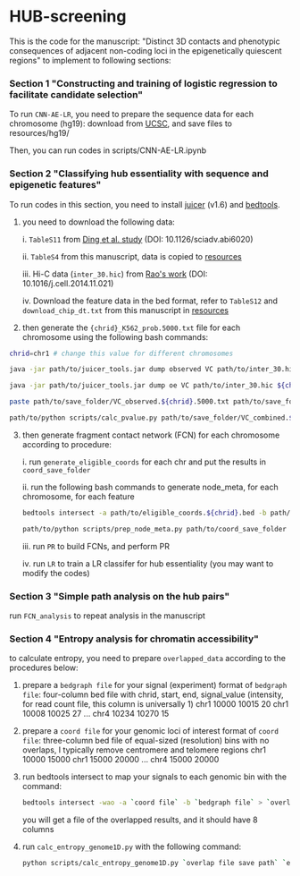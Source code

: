 # HUB-screening

This is the code for the manuscript: "Distinct 3D contacts and phenotypic consequences of adjacent non-coding loci in the epigenetically quiescent regions" to implement to following sections:

### Section 1 "Constructing and training of logistic regression to facilitate candidate selection"

To run `CNN-AE-LR`, you need to prepare the sequence data for each chromosome (hg19): download from [UCSC](https://hgdownload.soe.ucsc.edu/goldenPath/hg19/chromosomes/), and save files to resources/hg19/

Then, you can run codes in scripts/CNN-AE-LR.ipynb


### Section 2 "Classifying hub essentiality with sequence and epigenetic features"

To run codes in this section, you need to install [juicer](https://github.com/aidenlab/juicer) (v1.6) and [bedtools](https://bedtools.readthedocs.io/en/latest/index.html).

1. you need to download the following data:
   
	i. `TableS11` from [Ding et al. study](https://www.science.org/doi/10.1126/sciadv.abi6020) (DOI: 10.1126/sciadv.abi6020)
	
 	ii. `TableS4` from this manuscript, data is copied to [resources](https://github.com/yyaoisgood2021/HUB-screening/tree/main/resources)
	
 	iii. Hi-C data (`inter_30.hic`) from [Rao's work](https://www.cell.com/fulltext/S0092-8674(14)01497-4) (DOI: 10.1016/j.cell.2014.11.021)

	iv. Download the feature data in the bed format, refer to `TableS12` and `download_chip_dt.txt` from this manuscript in [resources](https://github.com/yyaoisgood2021/HUB-screening/tree/main/resources)

2. then generate the `{chrid}_K562_prob.5000.txt` file for each chromosome using the following bash commands:

```bash
chrid=chr1 # change this value for different chromosomes

java -jar path/to/juicer_tools.jar dump observed VC path/to/inter_30.hic ${chrid} ${chrid} BP 5000 path/to/save_folder/VC_observed.${chrid}.5000.txt

java -jar path/to/juicer_tools.jar dump oe VC path/to/inter_30.hic ${chrid} ${chrid} BP 5000 path/to/save_folder/VC_oe.${chrid}.5000.txt

paste path/to/save_folder/VC_observed.${chrid}.5000.txt path/to/save_folder/VC_oe.${chrid}.5000.txt | awk '{print $1 "\t" $2 "\t" $3 "\t" $6 "\t" $3 / $6}' > path/to/save_folder/VC_combined.${chrid}.5000.txt

path/to/python scripts/calc_pvalue.py path/to/save_folder/VC_combined.${chrid}.5000.txt path/to/save_folder/${chrid}_K562_prob.5000.txt

```
3. then generate fragment contact network (FCN) for each chromosome according to procedure:

	i. run `generate_eligible_coords` for each chr and put the results in `coord_save_folder`

 	ii. run the following bash commands to generate node_meta, for each chromosome, for each feature

	```bash
	bedtools intersect -a path/to/eligible_coords.${chrid}.bed -b path/to/{feature}.bed_peak_file -wao > path/to/overlap_save_folder/overlap.{feature}.{chrid}.bed

 	path/to/python scripts/prep_node_meta.py path/to/coord_save_folder path/to/overlap_save_folder path/to/node_meta_save_folder
	```

 	iii. run `PR` to build FCNs, and perform PR 

	iv. run `LR` to train a LR classifer for hub essentiality (you may want to modify the codes)

### Section 3 "Simple path analysis on the hub pairs"

run `FCN_analysis` to repeat analysis in the manuscript

### Section 4 "Entropy analysis for chromatin accessibility"

to calculate entropy, you need to prepare `overlapped_data` according to the procedures below: 

1. prepare a `bedgraph file` for your signal (experiment)
format of `bedgraph file`: 
    four-column bed file with chrid, start, end, signal_value (intensity, for read count file, this column is universally 1)
    chr1 10000 10015 20
    chr1 10008 10025 27
    ...
    chr4 10234 10270 15

2. prepare a `coord file` for your genomic loci of interest
format of `coord file`: 
    three-column bed file of equal-sized (resolution) bins with no overlaps, I typically remove centromere and telomere regions
    chr1 10000 15000 
    chr1 15000 20000 
    ...
    chr4 15000 20000 

3. run bedtools intersect to map your signals to each genomic bin with the command:
    ```bash
    bedtools intersect -wao -a `coord file` -b `bedgraph file` > `overlap file save path`
    ```
	you will get a file of the overlapped results, and it should have 8 columns

4. run `calc_entropy_genome1D.py` with the following command:
    ```bash
    python scripts/calc_entropy_genome1D.py `overlap file save path` `entropy result save path`
    ```





